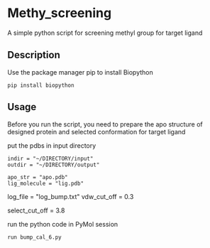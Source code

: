 # Methy_screening
A simple python script for screening methyl group for target ligand

## Description

Use the package manager pip to install Biopython

`pip install biopython`


## Usage
Before you run the script, you need to prepare the apo structure of designed protein and selected conformation for target ligand

put the pdbs in input directory

```
indir = "~/DIRECTORY/input"
outdir = "~/DIRECTORY/output"

apo_str = "apo.pdb"
lig_molecule = "lig.pdb"
```

log_file = "log_bump.txt"
vdw_cut_off = 0.3

select_cut_off = 3.8


run the python code in PyMol session

```python
run bump_cal_6.py
```
